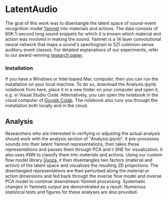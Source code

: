 # LatentAudio
The goal of this work was to disentangle the latent space of sound-event recognition model [Yamnet](https://www.tensorflow.org/hub/tutorials/yamnet) into materials and actions. The data consists of 60K 1-second long sound snippets for which it is known which material and action was involved in making the sound. Yamnet is a 14 layer convolutional neural network that maps a sound's spectrogram to 521 common-sense auditory event classes. For detailed explanations of our experiments, refer to our award-winning [research paper](https://papers.ssrn.com/sol3/papers.cfm?abstract_id=4959687).

### Installation
If you have a Windows or Intel-based Mac computer, then you can run the installation on your local machine. To do so, download the Analysis.ipynb notebook from here, place it in a new folder on your computer and open it, e.g. in Visual Studio Code. Alternatively, you can open the notebook in the cloud computer of [Google Colab](https://colab.google). The notebook also runs you through the installation both locally and in the cloud. 

## Analysis
Researchers who are interested in verifying or adjusting the actual analysis should work with the analysis section of "Analysis.ipynb". It pre-processes sounds into their latent Yamnet representations, then takes these representations and passes them through PCA and t-SNE for visualization. It also uses KNN to classify them into materials and actions. Using our custom flow model library [Gyoza](https://pypi.org/project/gyoza/), it then disentangles two factors (material and action) of the latent space and visualizes the resulting 2D projections. The disentangled representations are then perturbed along the material or action dimensions and fed back through the inverse flow model and inverse PCA model to continue downstream Yamnet processing. Systematic changes in Yamnets output are demonstrated as a result. Numerous statistical tests and figures for these analyses are also provided. 

